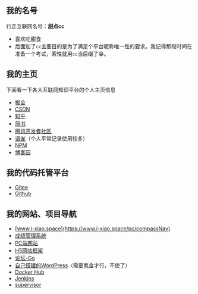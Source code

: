 ## 我的名号

行走互联网名号：**甜点cc**

- 喜欢吃甜食
- 后面加了`cc`主要目的是为了满足个平台昵称唯一性的要求。我记得那段时间在准备一个考试，索性就用`cc`当后缀了😁。

## 我的主页

下面看一下各大互联网知识平台的个人主页信息

- [掘金](https://juejin.cn/user/852876755212814/posts)
- [CSDN](https://blog.csdn.net/heyYouU)
- [知乎](https://www.zhihu.com/people/xiaojt_95)
- [简书](https://www.jianshu.com/u/a59c678b26df)
- [腾讯开发者社区](https://cloud.tencent.com/developer/user/8986240)
- [语雀](https://www.yuque.com/allblue-byynd)（个人平常记录使用较多）
- [NPM](https://www.npmjs.com/~xiaojt)
- [博客园](https://www.cnblogs.com/all-smile/)

## 我的代码托管平台

- [Gitee](https://gitee.com/hey-u)
- [Github](https://github.com/all-smile)

## 我的网站、项目导航

- [www.i-xiao.space](https://www.i-xiao.space/pc/compassNav)
- [成绩管理系统](http://i-xiao.space:3000/)
- [PC端网站](https://www.i-xiao.space/pc/main/home)
- [H5网站框架](https://www.i-xiao.space/h5/main/checkFace)
- [论坛-Go](http://118.190.59.105:8088/)
- [自己搭建的WordPress](http://118.190.59.105:8000/)（需要氪金才行，不使了）
- [Docker Hub](https://hub.docker.com/u/xiaobluewhale)
- [Jenkins](http://118.190.59.105:8082/)
- [supervisor](https://www.i-xiao.space/supervisor/)


